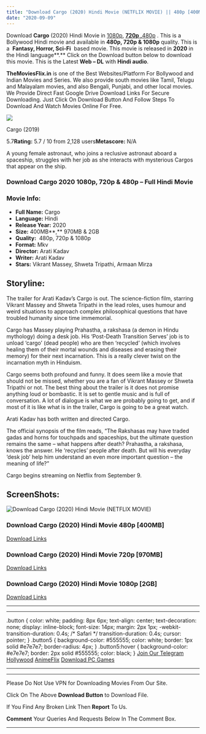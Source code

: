 ```yaml
---
title: "Download Cargo (2020) Hindi Movie (NETFLIX MOVIE) || 480p [400MB] || 720p [970MB] || 1080p [2GB]"
date: "2020-09-09"
---
```


Download **Cargo** (2020) Hindi Movie in [1080p](https://1moviesflix.com/1080p-movies/), [**720p ,**](https://1moviesflix.com/720p-movies/)[480p](https://1moviesflix.com/480p-movies/) . This is a Bollywood Hindi movie and available in **480p, 720p & 1080p** quality. This is a  **Fantasy, Horror, Sci-Fi**  based movie. This movie is released in **2020** in the Hindi language**.** Click on the Download button below to download this movie. This is the Latest **Web – DL** with **Hindi audio**.

**TheMoviesFlix.in** is one of the Best Websites/Platform For Bollywood and Indian Movies and Series. We also provide south movies like Tamil, Telugu and Malayalam movies, and also Bengali, Punjabi, and other local movies. We Provide Direct Fast Google Drive Download Links For Secure Downloading. Just Click On Download Button And Follow Steps To Download And Watch Movies Online For Free.

[![](https://m.media-amazon.com/images/M/MV5BMGZkZDBiZDMtMWQwZi00OTExLWE3ZTctNWQ5NzFkN2ExNDM5XkEyXkFqcGdeQXVyMzQ5Njc3NzU@._V1_SX300.jpg)](https://www.imdb.com/title/tt8992946/ "Cargo")

Cargo (2019)

5.7**Rating:** 5.7 / 10 from 2,128 users**Metascore:** N/A

A young female astronaut, who joins a reclusive astronaut aboard a spaceship, struggles with her job as she interacts with mysterious Cargos that appear on the ship.

### Download Cargo 2020 1080p, 720p & 480p – Full Hindi Movie

### Movie Info:

- **Full Name:** Cargo
- **Language:** Hindi
- **Release Year:** 2020
- **Size:** 400MB**,** 970MB & 2GB
- **Quality:**  480p, 720p & 1080p
- **Format:** Mkv
- **Director:** Arati Kadav
- **Writer:** Arati Kadav
- **Stars:** Vikrant Massey, Shweta Tripathi, Armaan Mirza

## Storyline:

The trailer for Arati Kadav’s Cargo is out. The science-fiction film, starring Vikrant Massey and Shweta Tripathi in the lead roles, uses humour and weird situations to approach complex philosophical questions that have troubled humanity since time immemorial.

Cargo has Massey playing Prahastha, a rakshasa (a demon in Hindu mythology) doing a desk job. His ‘Post-Death Transition Serves’ job is to unload ‘cargo’ (dead people) who are then ‘recycled’ (which involves healing them of their mortal wounds and diseases and erasing their memory) for their next incarnation. This is a really clever twist on the incarnation myth in Hinduism.

Cargo seems both profound and funny. It does seem like a movie that should not be missed, whether you are a fan of Vikrant Massey or Shweta Tripathi or not. The best thing about the trailer is it does not promise anything loud or bombastic. It is set to gentle music and is full of conversation. A lot of dialogue is what we are probably going to get, and if most of it is like what is in the trailer, Cargo is going to be a great watch.

Arati Kadav has both written and directed Cargo.

The official synopsis of the film reads, “The Rakshasas may have traded gadas and horns for touchpads and spaceships, but the ultimate question remains the same – what happens after death? Prahastha, a rakshasa, knows the answer. He ‘recycles’ people after death. But will his everyday ‘desk job’ help him understand an even more important question – the meaning of life?”

Cargo begins streaming on Netflix from September 9.

## ScreenShots:

![Download Cargo (2020) Hindi Movie (NETFLIX MOVIE) ](https://i.imgur.com/JEbxHDf.jpg)

### Download Cargo (2020) Hindi Movie 480p \[400MB\] 

[Download Links](https://1moviesflix.com?a270777880=dVRrTmZNTVZCOGQwVXlJbEd3MDdqd2l4WXNiTHNLTm0yeXRKWVo1OGJzbkZ0c0VLZ0ZzRzVXWU9icEJiWlpzVUcxaDB4Qk5hMGo2aFE2R0xZNVRwWGR3RWp6MUNhdmpXWGEwb280M3N2em89)

### Download Cargo (2020) Hindi Movie 720p \[970MB\]

[Download Links](https://1moviesflix.com?a270777880=dVRrTmZNTVZCOGQwVXlJbEd3MDdqd2l4WXNiTHNLTm0yeXRKWVo1OGJzbkZ0c0VLZ0ZzRzVXWU9icEJiWlpzVTUyd0c3NDFaQWRSb1hEcFZFUDIwbkt5aWNYek1CSUxSWjFnQ3VCOUh1bUU9)

### Download Cargo (2020) Hindi Movie 1080p \[2GB\] 

[Download Links](https://1moviesflix.com?a270777880=dVRrTmZNTVZCOGQwVXlJbEd3MDdqd2l4WXNiTHNLTm0yeXRKWVo1OGJzbkZ0c0VLZ0ZzRzVXWU9icEJiWlpzVVE4VUt5eGltb0FOLzhLU3BiejFTT1hVRVBaeHU2cWFSazQyU2ZDaWZ3QkE9)

* * *

* * *

.button { color: white; padding: 8px 6px; text-align: center; text-decoration: none; display: inline-block; font-size: 14px; margin: 2px 1px; -webkit-transition-duration: 0.4s; /\* Safari \*/ transition-duration: 0.4s; cursor: pointer; } .button5 { background-color: #555555; color: white; border: 1px solid #e7e7e7; border-radius: 4px; } .button5:hover { background-color: #e7e7e7; border: 2px solid #555555; color: black; } [Join Our Telegram](http://gdrivepro.xyz/join.php) [Hollywood](https://moviesverse.com/) [AnimeFlix](https://animeflix.in/) [Download PC Games](https://gamesflix.net/)  

* * *

* * *

  

Please Do Not Use VPN for Downloading Movies From Our Site.

Click On The Above **Download Button** to Download File.

If You Find Any Broken Link Then **Report** To Us.

**Comment** Your Queries And Requests Below In The Comment Box.

* * *
